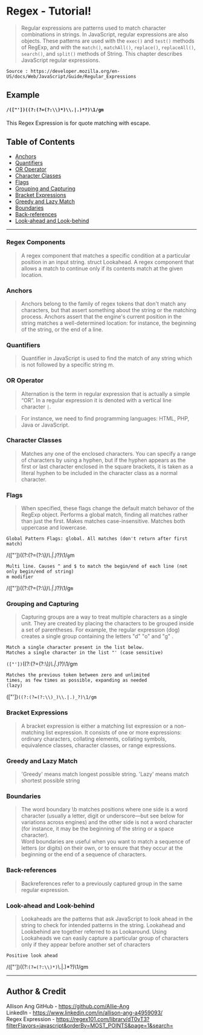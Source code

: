 # Regex - Tutorial!

> Regular expressions are patterns used to match character combinations in strings. In JavaScript, regular expressions are also objects. These patterns are used with the `exec()` and `test()` methods of RegExp, and with the `match()`, `matchAll()`, `replace()`, `replaceAll()`, `search()`, and `split()` methods of String. This chapter describes JavaScript regular expressions.

    Source : https://developer.mozilla.org/en-US/docs/Web/JavaScript/Guide/Regular_Expressions

## Example

#### `/(["'])((?:(?=(?:\\)*)\\.|.)*?)\1/gm`

This Regex Expression is for quote matching with escape.

## Table of Contents

- [Anchors](#anchors)
- [Quantifiers](#quantifiers)
- [OR Operator](#or-operator)
- [Character Classes](#character-classes)
- [Flags](#flags)
- [Grouping and Capturing](#grouping-and-capturing)
- [Bracket Expressions](#bracket-expressions)
- [Greedy and Lazy Match](#greedy-and-lazy-match)
- [Boundaries](#boundaries)
- [Back-references](#back-references)
- [Look-ahead and Look-behind](#look-ahead-and-look-behind)

---

### **Regex Components**

> A regex component that matches a specific condition at a particular position in an input string. struct Lookahead. A regex component that allows a match to continue only if its contents match at the given location.

### **Anchors**

> Anchors belong to the family of regex tokens that don't match any characters, but that assert something about the string or the matching process. Anchors assert that the engine's current position in the string matches a well-determined location: for instance, the beginning of the string, or the end of a line.

### **Quantifiers**

> Quantifier in JavaScript is used to find the match of any string which is not followed by a specific string m.

### **OR Operator**

> Alternation is the term in regular expression that is actually a simple “OR”. In a regular expression it is denoted with a vertical line character `|`.

> For instance, we need to find programming languages: HTML, PHP, Java or JavaScript.

### **Character Classes**

> Matches any one of the enclosed characters. You can specify a range of characters by using a hyphen, but if the hyphen appears as the first or last character enclosed in the square brackets, it is taken as a literal hyphen to be included in the character class as a normal character.

### **Flags**

> When specified, these flags change the default match behavor of the RegExp object. Performs a global match, finding all matches rather than just the first. Makes matches case-insensitive. Matches both uppercase and lowercase.

    Global Pattern Flags: global. All matches (don't return after first match)
/(["'])((?:(?=(?:\\)*)\\.|.)*?)\1/`g`m

    Multi line. Causes ^ and $ to match the begin/end of each line (not only begin/end of string)
    m modifier
/(["'])((?:(?=(?:\\)*)\\.|.)*?)\1/g`m`

### **Grouping and Capturing**

> Capturing groups are a way to treat multiple characters as a single unit. They are created by placing the characters to be grouped inside a set of parentheses. For example, the regular expression (dog) creates a single group containing the letters "d" "o" and "g" .

    Match a single character present in the list below. 
    Matches a single character in the list "' (case sensitive)
`(["'])`((?:(?=(?:\\)_)\\.|.)_?)\1/gm

    Matches the previous token between zero and unlimited 
    times, as few times as possible, expanding as needed 
    (lazy)
(["'])`((?:(?=(?:\\)_)\\.|.)_?)\1/gm`

### **Bracket Expressions**

> A bracket expression is either a matching list expression or a non-matching list expression. It consists of one or more expressions: ordinary characters, collating elements, collating symbols, equivalence classes, character classes, or range expressions.

### **Greedy and Lazy Match**

> 'Greedy' means match longest possible string. 'Lazy' means match shortest possible string

### **Boundaries**

> The word boundary \b matches positions where one side is a word character (usually a letter, digit or underscore—but see below for variations across engines) and the other side is not a word character (for instance, it may be the beginning of the string or a space character).<br>
> Word boundaries are useful when you want to match a sequence of letters (or digits) on their own, or to ensure that they occur at the beginning or the end of a sequence of characters.</br>

### **Back-references**

> Backreferences refer to a previously captured group in the same regular expression.

### **Look-ahead and Look-behind**

> Lookaheads are the patterns that ask JavaScript to look ahead in the string to check for intended patterns in the string. Lookahead and Lookbehind are together referred to as Lookaround. Using Lookaheads we can easily capture a particular group of characters only if they appear before another set of characters

    Positive look ahead
/(["'])((?:`(?=(?:\\)*)`\\.|.)*?)\1/gm

---

## Author & Credit

Allison Ang
GitHub - https://github.com/Allie-Ang <br>
LinkedIn - https://www.linkedin.com/in/allison-ang-a4959093/ </br>
Regex Expression - https://regex101.com/library/dT0vT3?filterFlavors=javascript&orderBy=MOST_POINTS&page=1&search= </br>

